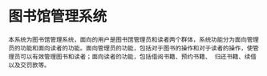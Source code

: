 # 图书馆管理系统
    本系统为图书馆管理系统，面向的用户是图书馆管理员和读者两个群体，系统功能分为面向管理员的功能和面向读者的功能。面向管理员的功能，包括对于图书的操作和对于读者的操作，使管理员可以有效管理图书和读者；面向读者的功能，包括借阅书籍、预约书籍、 归还书籍、续借以及交罚款等。
